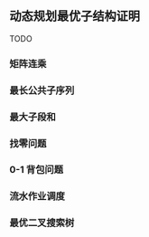 ## 动态规划最优子结构证明

TODO

### 矩阵连乘

### 最长公共子序列

### 最大子段和

### 找零问题

### 0-1 背包问题

### 流水作业调度

### 最优二叉搜索树
